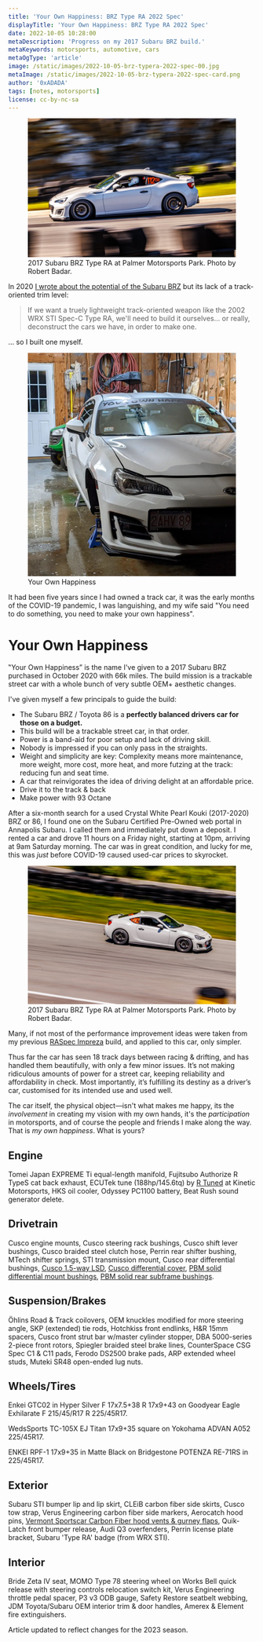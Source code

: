 ```yaml
---
title: 'Your Own Happiness: BRZ Type RA 2022 Spec'
displayTitle: 'Your Own Happiness: BRZ Type RA 2022 Spec'
date: 2022-10-05 10:28:00
metaDescription: 'Progress on my 2017 Subaru BRZ build.'
metaKeywords: motorsports, automotive, cars
metaOgType: 'article'
image: /static/images/2022-10-05-brz-typera-2022-spec-00.jpg
metaImage: /static/images/2022-10-05-brz-typera-2022-spec-card.png
author: '0xADADA'
tags: [notes, motorsports]
license: cc-by-nc-sa
---
```


<figure>
  <img src="/static/images/2022-10-05-brz-typera-2022-spec-00.jpg" alt="2017 Subaru BRZ Type RA">
  <figcaption>
    2017 Subaru BRZ Type RA at Palmer Motorsports Park. Photo by Robert Badar.
  </figcaption>
</figure>

In 2020 [I wrote about the potential of the Subaru
BRZ](/2020/10/20/the-type-ra-subaru-cant-build/) but its lack of a
track-oriented trim level:

> If we want a truely lightweight track-oriented weapon like the 2002 WRX STI
> Spec-C Type RA, we'll need to build it ourselves... or really, deconstruct the
> cars we have, in order to make one.

… so I built one myself.

<figure>
  <img src="/static/images/2022-10-05-brz-typera-2022-spec-02.jpg" alt="Your Own Happiness">
  <figcaption>
    Your Own Happiness
  </figcaption>
</figure>

It had been five years since I had owned a track car, it was the early months of
the COVID-19 pandemic, I was languishing, and my wife said "You need to do
something, you need to make your own happiness".

# Your Own Happiness

‟Your Own Happiness” is the name I've given to a 2017 Subaru BRZ purchased in
October 2020 with 66k miles. The build mission is a trackable street car with a
whole bunch of very subtle OEM+ aesthetic changes.

I've given myself a few principals to guide the build:

- The Subaru BRZ / Toyota 86 is a **perfectly balanced drivers car for those on a budget.**
- This build will be a trackable street car, in that order.
- Power is a band-aid for poor setup and lack of driving skill.
- Nobody is impressed if you can only pass in the straights.
- Weight and simplicity are key: Complexity means more maintenance, more weight, more cost, more heat, and more futzing at the track: reducing fun and seat time.
- A car that reinvigorates the idea of driving delight at an affordable price.
- Drive it to the track & back
- Make power with 93 Octane

After a six-month search for a used Crystal White Pearl Kouki (2017-2020)
BRZ or 86, I found one on the Subaru Certified Pre-Owned web portal in Annapolis
Subaru. I called them and immediately put down a deposit. I rented a car and
drove 11 hours on a Friday night, starting at 10pm, arriving at 9am Saturday
morning. The car was in great condition, and lucky for me, this was _just_ before
COVID-19 caused used-car prices to skyrocket.

<figure>
  <img src="/static/images/2022-10-05-brz-typera-2022-spec-01.jpg" alt="2017 Subaru BRZ Type RA">
  <figcaption>
    2017 Subaru BRZ Type RA at Palmer Motorsports Park. Photo by Robert Badar.
  </figcaption>
</figure>

Many, if not most of the performance improvement ideas were taken from my previous
[RASpec Impreza](/2015/08/15/raspec-impreza/) build, and applied to this car,
only simpler.

Thus far the car has seen 18 track days between racing & drifting, and has handled
them beautifully, with only a few minor issues.
It’s not making ridiculous amounts of power for a street car, keeping reliability
and affordability in check. Most importantly, it’s fulfilling its destiny as a
driver’s car, customised for its intended use and used well.

The car itself, the physical object—isn't what makes me happy, its the _involvement_ in
creating my vision with my own hands, it's the _participation_ in motorsports,
and of course the people and friends I make along the way. That is _my own happiness_.
What is yours?

## Engine

Tomei Japan EXPREME Ti equal-length manifold,
Fujitsubo Authorize R TypeS cat back exhaust,
ECUTek tune (188hp/145.6tq) by [R Tuned](https://getrtuned.com) at Kinetic Motorsports,
HKS oil cooler,
Odyssey PC1100 battery,
Beat Rush sound generator delete.

## Drivetrain

Cusco engine mounts,
Cusco steering rack bushings,
Cusco shift lever bushings,
Cusco braided steel clutch hose,
Perrin rear shifter bushing,
MTech shifter springs,
STI transmission mount,
Cusco rear differential bushings,
<ins datetime="2023-03">Cusco 1.5-way LSD</ins>,
<ins datetime="2023-03">Cusco differential cover</ins>,
<ins datetime="2023-03">PBM solid differential mount bushings</ins>,
<ins datetime="2023-03">PBM solid rear subframe bushings</ins>.

## Suspension/Brakes

Öhlins Road & Track coilovers,
OEM knuckles modified for more steering angle,
SKP (extended) tie rods,
Hotchkiss front endlinks,
H&R 15mm spacers,
Cusco front strut bar w/master cylinder stopper,
DBA 5000-series 2-piece front rotors,
Spiegler braided steel brake lines,
CounterSpace CSG Spec C1 & C11 pads,
Ferodo DS2500 brake pads,
ARP extended wheel studs,
Muteki SR48 open-ended lug nuts.

## Wheels/Tires

Enkei GTC02 in Hyper Silver F 17x7.5+38 R 17x9+43 on Goodyear Eagle Exhilarate F 215/45/R17 R 225/45R17.

WedsSports TC-105X EJ Titan 17x9+35 square on Yokohama ADVAN A052 225/45R17.

ENKEI RPF-1 17x9+35 in Matte Black on Bridgestone POTENZA RE-71RS in 225/45R17.

## Exterior

Subaru STI bumper lip and lip skirt,
CLEiB carbon fiber side skirts,
Cusco tow strap,
Verus Engineering carbon fiber side markers,
Aerocatch hood pins,
<ins datetime="2023-04">Vermont Sportscar Carbon Fiber hood vents & gurney flaps</ins>,
Quik-Latch front bumper release,
Audi Q3 overfenders,
Perrin license plate bracket,
Subaru 'Type RA' badge (from WRX STI).

## Interior

Bride Zeta IV seat,
MOMO Type 78 steering wheel on Works Bell quick release with steering controls relocation switch kit,
Verus Engineering throttle pedal spacer,
P3 v3 ODB gauge,
Safety Restore seatbelt webbing,
JDM Toyota/Subaru OEM interior trim & door handles,
Amerex & Element fire extinguishers.

<aside>Article updated to reflect changes for the 2023 season.</aside>
